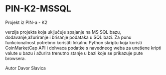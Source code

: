 # PIN-K2-MSSQL

Projekt iz PIN-a - K2

verzija projekta koja uključuje spajanje na MS SQL bazu, dodavanje,ažuriranje i brisanje podataka u SQL bazi.
Za punu funkcionalnost potrebno koristiti lokalnu Python skriptu koja koristi CoinMarketCap API i dohvaca podatke 
s navedneog weba za unešene kripti valute u bazu i ažurira trenutno stanje u bazi koje se prikazuje pute browsera.


Autor Davor Slavica
